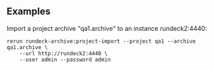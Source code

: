 Examples
--------

Import a project archive "qa1.archive" to an instance rundeck2:4440:

    rerun rundeck-archive:project-import --project qa1 --archive qa1.archive \
        --url http://rundeck2:4440 \
        --user admin --password admin 
